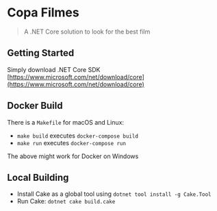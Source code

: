 # Copa Filmes

> A .NET Core solution to look for the best film

## Getting Started

Simply download .NET Core SDK
[https://www.microsoft.com/net/download/core](https://www.microsoft.com/net/download/core)

## Docker Build

There is a `Makefile` for macOS and Linux:

- `make build` executes `docker-compose build`
- `make run` executes `docker-compose run`

The above might work for Docker on Windows

## Local Building

- Install Cake as a global tool using `dotnet tool install -g Cake.Tool`
- Run Cake: `dotnet cake build.cake`
